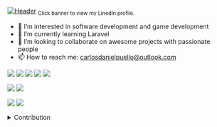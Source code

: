 

[![Header](https://i.imgur.com/cDhu2oP.png "Header")](https://www.linkedin.com/in/carlospuello/)
<sub>Click banner to view my LinedIn profile.</sub>

- 👀 I’m interested in software development and game development
- 🌱 I’m currently learning Laravel
- 💞️ I’m looking to collaborate on awesome projects with passionate people
- 📫 How to reach me: carlosdanielpuello@outlook.com


![](https://img.shields.io/badge/Code-Python-informational?style=flat&logo=python&logoColor=white&color=43a047)
![](https://img.shields.io/badge/Code-Golang-informational?style=flat&logo=go&logoColor=white&color=43a047)
![](https://img.shields.io/badge/Code-Java-informational?style=flat&logo=java&logoColor=white&color=43a047)
![](https://img.shields.io/badge/Code-Javascript-informational?style=flat&logo=javascript&logoColor=white&color=43a047)
![](https://img.shields.io/badge/Code-React-informational?style=flat&logo=react&logoColor=white&color=43a047)

![](https://img.shields.io/badge/Tools-MySQL-informational?style=flat&logo=mysql&logoColor=white&color=00766c)
![](https://img.shields.io/badge/Tools-MongoDB-informational?style=flat&logo=mongodb&logoColor=white&color=00766c)

![](https://img.shields.io/badge/Shell-Bash-informational?style=flat&logo=gnu-bash&logoColor=white&color=0095a8)
![](https://img.shields.io/badge/Shell-Terminal-informational?style=flat&logo=windows-terminal&logoColor=white&color=0095a8)

<details>
  <summary>Contribution</summary>

  <img align="left" alt="CarlosPuello's GitHub Stats" src="https://github-readme-stats.vercel.app/api?username=CarlosPuello&show_icons=true&hide_border=true" />

</details>
<!---
CarlosPuello/CarlosPuello is a ✨ special ✨ repository because its `README.md` (this file) appears on your GitHub profile.
You can click the Preview link to take a look at your changes.
--->
